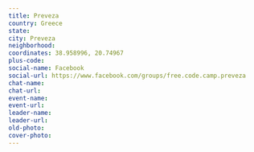 ```yaml
---
title: Preveza
country: Greece
state: 
city: Preveza
neighborhood: 
coordinates: 38.958996, 20.74967
plus-code:
social-name: Facebook
social-url: https://www.facebook.com/groups/free.code.camp.preveza
chat-name:
chat-url:
event-name:
event-url:
leader-name:
leader-url:
old-photo: 
cover-photo:
---
```

